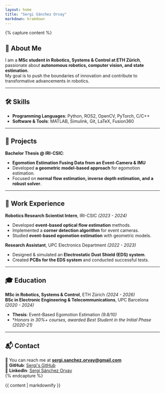 ```yaml
---
layout: home
title: "Sergi Sánchez Orvay"
markdown: kramdown
---
```


{% capture content %}
## <span id="about">👋 About Me</span>  
I am a **MSc student in Robotics, Systems & Control at ETH Zürich**, passionate about **autonomous robotics, computer vision, and state estimation**.  
My goal is to push the boundaries of innovation and contribute to transformative advancements in robotics.

---

## <span id="skills">🛠 Skills</span>  
- **Programming Languages**: Python, ROS2, OpenCV, PyTorch, C/C++  
- **Software & Tools**: MATLAB, Simulink, Git, LaTeX, Fusion360  

---

## <span id="projects">🚀 Projects</span>  
**Bachelor Thesis @ IRI-CSIC**:  
- **Egomotion Estimation Fusing Data from an Event-Camera & IMU**  
- Developed **a geometric model-based approach** for egomotion estimation.  
- Focused on **normal flow estimation, inverse depth estimation, and a robust solver**.

---

## 💼 Work Experience  
**Robotics Research Scientist Intern**, IRI-CSIC *(2023 - 2024)*  
- Developed **event-based optical flow estimation** methods.  
- Implemented a **corner detection algorithm** for event cameras.  
- Studied **event-based egomotion estimation** with geometric models.

**Research Assistant**, UPC Electronics Department *(2022 - 2023)*  
- Designed & simulated an **Electrostatic Dust Shield (EDS) system**.  
- Created **PCBs for the EDS system** and conducted successful tests.

---

## 🎓 Education  
**MSc in Robotics, Systems & Control**, ETH Zürich *(2024 - 2026)*  
**BSc in Electronic Engineering & Telecommunications**, UPC Barcelona *(2020 - 2024)*  
- **Thesis**: Event-Based Egomotion Estimation *(9.8/10)*  
- **Honors in 30%+ courses, awarded Best Student in the Initial Phase (2020-21)*

---

## <span id="contact">📬 Contact</span>  
📩 You can reach me at **[sergi.sanchez.orvay@gmail.com](mailto:sergi.sanchez.orvay@gmail.com)**  
🔗 **GitHub**: [Sergi's GitHub](https://github.com/S3RGI19)  
🔗 **LinkedIn**: [Sergi Sánchez Orvay](https://www.linkedin.com/in/sergisanchezz)  
{% endcapture %}

<div class="container">
{{ content | markdownify }}
</div>
